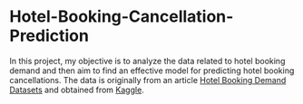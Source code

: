# Hotel-Booking-Cancellation-Prediction

In this project, my objective is to analyze the data related to hotel booking demand and then aim to find an effective model for predicting hotel booking cancellations. The data is originally from an article [Hotel Booking Demand Datasets][1] and obtained from [Kaggle][2].

[1]: https://www.sciencedirect.com/science/article/pii/S2352340918315191/ "Hotel Booking Demand Datasets"
[2]: https://www.kaggle.com/datasets/jessemostipak/hotel-booking-demand/ "Kaggle"
